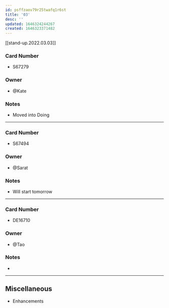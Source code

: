 ```yaml
---
id: psffzaov79r25twafq1r6st
title: '03'
desc: ''
updated: 1646324244267
created: 1646323371482
---
```


[[stand-up.2022.03.03]]

### Card Number
- S67279
### Owner
- @Kate
### Notes
- Moved into Doing
---
### Card Number
- S67494
### Owner
- @Sarat
### Notes
- Will start tomorrow 
---
### Card Number
- DE16710
### Owner
- @Tao
### Notes
- 
---
## Miscellaneous
- Enhancements 
